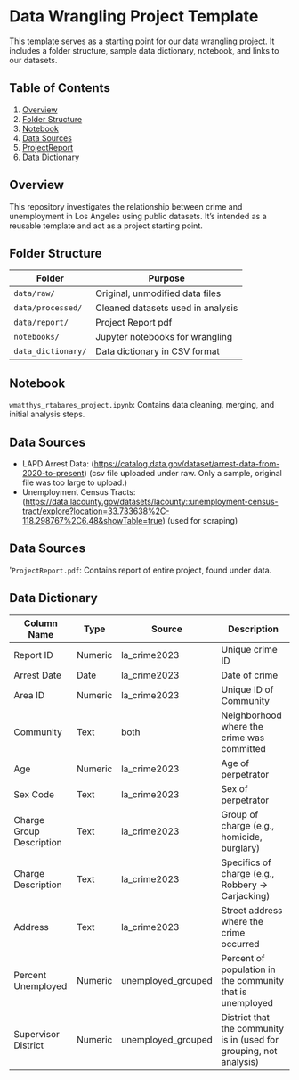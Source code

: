 # Data Wrangling Project Template

This template serves as a starting point for our data wrangling project. It includes a folder structure, sample data dictionary, notebook, and links to our datasets.

##  Table of Contents

1. [Overview](#overview)
2. [Folder Structure](#folder-structure)
3. [Notebook](#notebook)
4. [Data Sources](#data-sources)
5. [ProjectReport](#project-report)
6. [Data Dictionary](#data-dictionary)

##  Overview

This repository investigates the relationship between crime and unemployment in Los Angeles using public datasets. It’s intended as a reusable template and act as a project starting point.

## Folder Structure

| Folder | Purpose |
|--------|---------|
| `data/raw/` | Original, unmodified data files |
| `data/processed/` | Cleaned datasets used in analysis |
| `data/report/` | Project Report pdf |
| `notebooks/` | Jupyter notebooks for wrangling |
| `data_dictionary/` | Data dictionary in CSV format |

##  Notebook

`wmatthys_rtabares_project.ipynb`: Contains data cleaning, merging, and initial analysis steps.

##  Data Sources

- LAPD Arrest Data: (https://catalog.data.gov/dataset/arrest-data-from-2020-to-present) (csv file uploaded under raw. Only a sample, original file was too large to upload.)
- Unemployment Census Tracts: (https://data.lacounty.gov/datasets/lacounty::unemployment-census-tract/explore?location=33.733638%2C-118.298767%2C6.48&showTable=true) (used for scraping)

##  Data Sources

'`ProjectReport.pdf`: Contains report of entire project, found under data.

##  Data Dictionary

| Column Name            | Type     | Source              | Description                                                                 |
|------------------------|----------|---------------------|-----------------------------------------------------------------------------|
| Report ID              | Numeric  | la_crime2023        | Unique crime ID                                                             |
| Arrest Date            | Date     | la_crime2023        | Date of crime                                                               |
| Area ID                | Numeric  | la_crime2023        | Unique ID of Community                                                      |
| Community              | Text     | both                | Neighborhood where the crime was committed                                  |
| Age                    | Numeric  | la_crime2023        | Age of perpetrator                                                          |
| Sex Code               | Text     | la_crime2023        | Sex of perpetrator                                                          |
| Charge Group Description | Text   | la_crime2023        | Group of charge (e.g., homicide, burglary)                                  |
| Charge Description     | Text     | la_crime2023        | Specifics of charge (e.g., Robbery → Carjacking)                            |
| Address                | Text     | la_crime2023        | Street address where the crime occurred                                     |
| Percent Unemployed     | Numeric  | unemployed_grouped  | Percent of population in the community that is unemployed                   |
| Supervisor District    | Numeric  | unemployed_grouped  | District that the community is in (used for grouping, not analysis)         |



